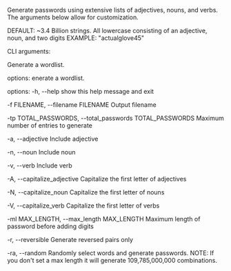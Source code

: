 Generate passwords using extensive lists of adjectives, nouns, and verbs. The arguments below allow for customization.

DEFAULT: ~3.4 Billion strings. All lowercase consisting of an adjective, noun, and two digits 
EXAMPLE: "actualglove45"

CLI arguments:

Generate a wordlist.

options:
 enerate a wordlist.

options:
  -h, --help            show this help message and exit
  
  -f FILENAME, --filename FILENAME
                        Output filename
                        
  -tp TOTAL_PASSWORDS, --total_passwords TOTAL_PASSWORDS
                        Maximum number of entries to generate
                        
  -a, --adjective       Include adjective
  
  -n, --noun            Include noun
  
  -v, --verb            Include verb
  
  -A, --capitalize_adjective
                        Capitalize the first letter of adjectives
                        
  -N, --capitalize_noun
                        Capitalize the first letter of nouns
                        
  -V, --capitalize_verb
                        Capitalize the first letter of verbs
                        
  -ml MAX_LENGTH, --max_length MAX_LENGTH
                        Maximum length of password before adding digits
                        
  -r, --reversible      Generate reversed pairs only
  
  -ra, --random         Randomly select words and generate passwords. 
  NOTE: If you don't set a max length it will generate 109,785,000,000 combinations.


